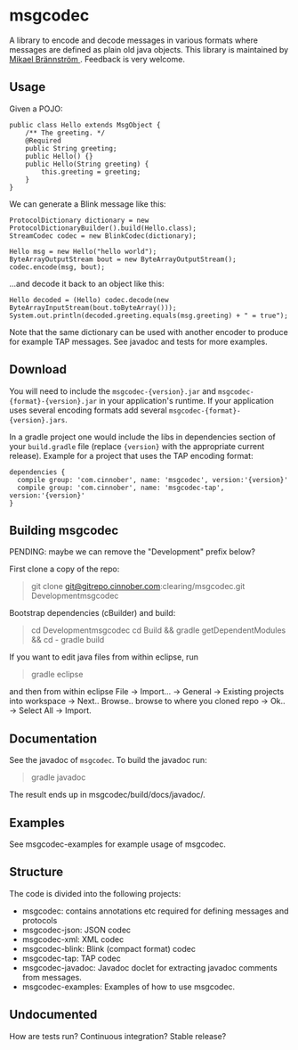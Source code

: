 # msgcodec #
A library to encode and decode messages in various formats where messages are defined as plain old java objects. This library is maintained by [Mikael Brännström ](mailto://mikael.brannstrom@cinnober.com). Feedback is very welcome. 

## Usage ##
Given a POJO:

    public class Hello extends MsgObject {
        /** The greeting. */
        @Required
        public String greeting;
        public Hello() {}
        public Hello(String greeting) {
            this.greeting = greeting;
        }
    }


We can generate a Blink message like this:

    ProtocolDictionary dictionary = new ProtocolDictionaryBuilder().build(Hello.class);
    StreamCodec codec = new BlinkCodec(dictionary);

    Hello msg = new Hello("hello world");
    ByteArrayOutputStream bout = new ByteArrayOutputStream();
    codec.encode(msg, bout);

...and decode it back to an object like this:

    Hello decoded = (Hello) codec.decode(new ByteArrayInputStream(bout.toByteArray()));
    System.out.println(decoded.greeting.equals(msg.greeting) + " = true");

Note that the same dictionary can be used with another encoder to produce for example TAP messages. See javadoc and tests for more examples.


## Download ##
You will need to include the `msgcodec-{version}.jar` and `msgcodec-{format}-{version}.jar` in your application's runtime. If your application uses several encoding formats add several `msgcodec-{format}-{version}.jars`.

In a gradle project one would include the libs in dependencies section of your `build.gradle` file (replace `{version}` with the appropriate current release). Example for a project that uses the TAP encoding format:

    dependencies {
      compile group: 'com.cinnober', name: 'msgcodec', version:'{version}'
      compile group: 'com.cinnober', name: 'msgcodec-tap', version:'{version}'
    }

## Building msgcodec ##
PENDING: maybe we can remove the "Development" prefix below?

First clone a copy of the repo:
>git clone git@gitrepo.cinnober.com:clearing/msgcodec.git Developmentmsgcodec

Bootstrap dependencies (cBuilder) and build:
>cd Developmentmsgcodec
>cd Build && gradle getDependentModules && cd -
>gradle build

If you want to edit java files from within eclipse, run
>gradle eclipse

and then from within eclipse File -> Import... -> General -> Existing projects into workspace -> Next.. Browse.. browse to where you cloned repo -> Ok.. -> Select All -> Import.

## Documentation ##
See the javadoc of `msgcodec`. To build the javadoc run:
>gradle javadoc

The result ends up in msgcodec/build/docs/javadoc/.

## Examples ##

See msgcodec-examples for example usage of msgcodec.

## Structure ##

The code is divided into the following projects:
- msgcodec: contains annotations etc required for defining messages and protocols
- msgcodec-json: JSON codec
- msgcodec-xml: XML codec
- msgcodec-blink: Blink (compact format) codec
- msgcodec-tap: TAP codec
- msgcodec-javadoc: Javadoc doclet for extracting javadoc comments from messages.
- msgcodec-examples: Examples of how to use msgcodec.

## Undocumented ##
How are tests run?
Continuous integration?
Stable release?
